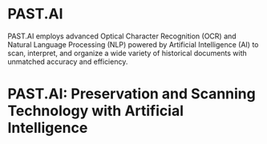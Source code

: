 # PAST.AI
PAST.AI employs advanced Optical Character Recognition (OCR) and Natural Language Processing (NLP) powered by Artificial Intelligence (AI) to scan, interpret, and organize a wide variety of historical documents with unmatched accuracy and efficiency.

# PAST.AI: Preservation and Scanning Technology with Artificial Intelligence
